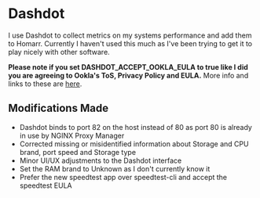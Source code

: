 # Dashdot
I use Dashdot to collect metrics on my systems performance and add them to Homarr. Currently I haven't used this much as I've been trying to get it to play nicely with other software.

**Please note if you set DASHDOT_ACCEPT_OOKLA_EULA to true like I did you are agreeing to Ookla's ToS, Privacy Policy and EULA.** More info and links to these are [here](https://getdashdot.com/docs/configuration/network#dashdot_accept_ookla_eula).

## Modifications Made
- Dashdot binds to port 82 on the host instead of 80 as port 80 is already in use by NGINX Proxy Manager
- Corrected missing or misidentified information about Storage and CPU brand, port speed and Storage type
- Minor UI/UX adjustments to the Dashdot interface
- Set the RAM brand to Unknown as I don't currently know it
- Prefer the new speedtest app over speedtest-cli and accept the speedtest EULA
